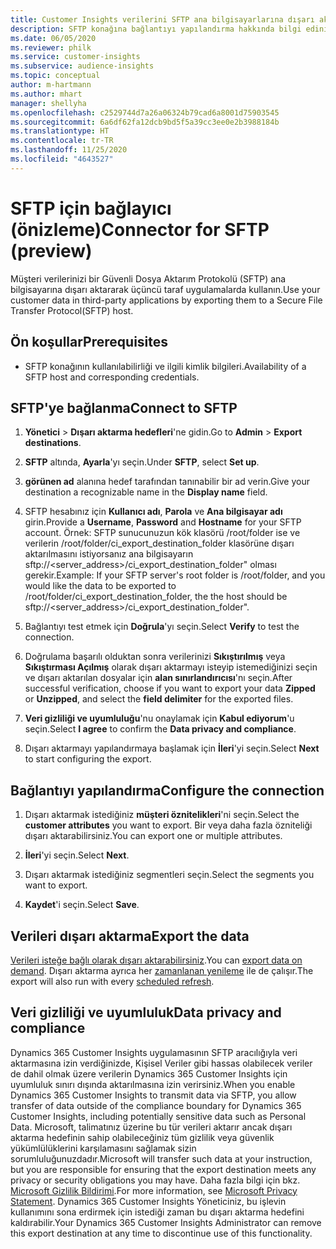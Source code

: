 ```yaml
---
title: Customer Insights verilerini SFTP ana bilgisayarlarına dışarı aktarma
description: SFTP konağına bağlantıyı yapılandırma hakkında bilgi edinin.
ms.date: 06/05/2020
ms.reviewer: philk
ms.service: customer-insights
ms.subservice: audience-insights
ms.topic: conceptual
author: m-hartmann
ms.author: mhart
manager: shellyha
ms.openlocfilehash: c2529744d7a26a06324b79cad6a8001d75903545
ms.sourcegitcommit: 6a6df62fa12dcb9bd5f5a39cc3ee0e2b3988184b
ms.translationtype: HT
ms.contentlocale: tr-TR
ms.lasthandoff: 11/25/2020
ms.locfileid: "4643527"
---
```

# <a name="connector-for-sftp-preview"></a><span data-ttu-id="1fc5e-103">SFTP için bağlayıcı (önizleme)</span><span class="sxs-lookup"><span data-stu-id="1fc5e-103">Connector for SFTP (preview)</span></span>

<span data-ttu-id="1fc5e-104">Müşteri verilerinizi bir Güvenli Dosya Aktarım Protokolü (SFTP) ana bilgisayarına dışarı aktararak üçüncü taraf uygulamalarda kullanın.</span><span class="sxs-lookup"><span data-stu-id="1fc5e-104">Use your customer data in third-party applications by exporting them to a Secure File Transfer Protocol(SFTP) host.</span></span>

## <a name="prerequisites"></a><span data-ttu-id="1fc5e-105">Ön koşullar</span><span class="sxs-lookup"><span data-stu-id="1fc5e-105">Prerequisites</span></span>

- <span data-ttu-id="1fc5e-106">SFTP konağının kullanılabilirliği ve ilgili kimlik bilgileri.</span><span class="sxs-lookup"><span data-stu-id="1fc5e-106">Availability of a SFTP host and corresponding credentials.</span></span>

## <a name="connect-to-sftp"></a><span data-ttu-id="1fc5e-107">SFTP'ye bağlanma</span><span class="sxs-lookup"><span data-stu-id="1fc5e-107">Connect to SFTP</span></span>

1. <span data-ttu-id="1fc5e-108">**Yönetici** > **Dışarı aktarma hedefleri**'ne gidin.</span><span class="sxs-lookup"><span data-stu-id="1fc5e-108">Go to **Admin** > **Export destinations**.</span></span>

1. <span data-ttu-id="1fc5e-109">**SFTP** altında, **Ayarla**'yı seçin.</span><span class="sxs-lookup"><span data-stu-id="1fc5e-109">Under **SFTP**, select **Set up**.</span></span>

1. <span data-ttu-id="1fc5e-110">**görünen ad** alanına hedef tarafından tanınabilir bir ad verin.</span><span class="sxs-lookup"><span data-stu-id="1fc5e-110">Give your destination a recognizable name in the **Display name** field.</span></span>

1. <span data-ttu-id="1fc5e-111">SFTP hesabınız için **Kullanıcı adı**, **Parola** ve **Ana bilgisayar adı** girin.</span><span class="sxs-lookup"><span data-stu-id="1fc5e-111">Provide a **Username**, **Password** and **Hostname** for your SFTP account.</span></span> <span data-ttu-id="1fc5e-112">Örnek: SFTP sunucunuzun kök klasörü /root/folder ise ve verilerin /root/folder/ci_export_destination_folder klasörüne dışarı aktarılmasını istiyorsanız ana bilgisayarın sftp://<server_address>/ci_export_destination_folder" olması gerekir.</span><span class="sxs-lookup"><span data-stu-id="1fc5e-112">Example: If your SFTP server's root folder is /root/folder, and you would like the data to be exported to /root/folder/ci_export_destination_folder, the the host should be sftp://<server_address>/ci_export_destination_folder".</span></span>

1. <span data-ttu-id="1fc5e-113">Bağlantıyı test etmek için **Doğrula**'yı seçin.</span><span class="sxs-lookup"><span data-stu-id="1fc5e-113">Select **Verify** to test the connection.</span></span>

1. <span data-ttu-id="1fc5e-114">Doğrulama başarılı olduktan sonra verilerinizi **Sıkıştırılmış** veya **Sıkıştırması Açılmış** olarak dışarı aktarmayı isteyip istemediğinizi seçin ve dışarı aktarılan dosyalar için **alan sınırlandırıcısı**'nı seçin.</span><span class="sxs-lookup"><span data-stu-id="1fc5e-114">After successful verification, choose if you want to export your data **Zipped** or **Unzipped**, and select the **field delimiter** for the exported files.</span></span>

1. <span data-ttu-id="1fc5e-115">**Veri gizliliği ve uyumluluğu**'nu onaylamak için **Kabul ediyorum**'u seçin.</span><span class="sxs-lookup"><span data-stu-id="1fc5e-115">Select **I agree** to confirm the **Data privacy and compliance**.</span></span>

1. <span data-ttu-id="1fc5e-116">Dışarı aktarmayı yapılandırmaya başlamak için **İleri**'yi seçin.</span><span class="sxs-lookup"><span data-stu-id="1fc5e-116">Select **Next** to start configuring the export.</span></span>

## <a name="configure-the-connection"></a><span data-ttu-id="1fc5e-117">Bağlantıyı yapılandırma</span><span class="sxs-lookup"><span data-stu-id="1fc5e-117">Configure the connection</span></span>

1. <span data-ttu-id="1fc5e-118">Dışarı aktarmak istediğiniz **müşteri öznitelikleri**'ni seçin.</span><span class="sxs-lookup"><span data-stu-id="1fc5e-118">Select the **customer attributes** you want to export.</span></span> <span data-ttu-id="1fc5e-119">Bir veya daha fazla özniteliği dışarı aktarabilirsiniz.</span><span class="sxs-lookup"><span data-stu-id="1fc5e-119">You can export one or multiple attributes.</span></span>

1. <span data-ttu-id="1fc5e-120">**İleri**'yi seçin.</span><span class="sxs-lookup"><span data-stu-id="1fc5e-120">Select **Next**.</span></span>

1. <span data-ttu-id="1fc5e-121">Dışarı aktarmak istediğiniz segmentleri seçin.</span><span class="sxs-lookup"><span data-stu-id="1fc5e-121">Select the segments you want to export.</span></span>

1. <span data-ttu-id="1fc5e-122">**Kaydet**'i seçin.</span><span class="sxs-lookup"><span data-stu-id="1fc5e-122">Select **Save**.</span></span>

## <a name="export-the-data"></a><span data-ttu-id="1fc5e-123">Verileri dışarı aktarma</span><span class="sxs-lookup"><span data-stu-id="1fc5e-123">Export the data</span></span>

<span data-ttu-id="1fc5e-124">[Verileri isteğe bağlı olarak dışarı aktarabilirsiniz](export-destinations.md).</span><span class="sxs-lookup"><span data-stu-id="1fc5e-124">You can [export data on demand](export-destinations.md).</span></span> <span data-ttu-id="1fc5e-125">Dışarı aktarma ayrıca her [zamanlanan yenileme](system.md#schedule-tab) ile de çalışır.</span><span class="sxs-lookup"><span data-stu-id="1fc5e-125">The export will also run with every [scheduled refresh](system.md#schedule-tab).</span></span>

## <a name="data-privacy-and-compliance"></a><span data-ttu-id="1fc5e-126">Veri gizliliği ve uyumluluk</span><span class="sxs-lookup"><span data-stu-id="1fc5e-126">Data privacy and compliance</span></span>

<span data-ttu-id="1fc5e-127">Dynamics 365 Customer Insights uygulamasının SFTP aracılığıyla veri aktarmasına izin verdiğinizde, Kişisel Veriler gibi hassas olabilecek veriler de dahil olmak üzere verilerin Dynamics 365 Customer Insights için uyumluluk sınırı dışında aktarılmasına izin verirsiniz.</span><span class="sxs-lookup"><span data-stu-id="1fc5e-127">When you enable Dynamics 365 Customer Insights to transmit data via SFTP, you allow transfer of data outside of the compliance boundary for Dynamics 365 Customer Insights, including potentially sensitive data such as Personal Data.</span></span> <span data-ttu-id="1fc5e-128">Microsoft, talimatınız üzerine bu tür verileri aktarır ancak dışarı aktarma hedefinin sahip olabileceğiniz tüm gizlilik veya güvenlik yükümlülüklerini karşılamasını sağlamak sizin sorumluluğunuzdadır.</span><span class="sxs-lookup"><span data-stu-id="1fc5e-128">Microsoft will transfer such data at your instruction, but you are responsible for ensuring that the export destination meets any privacy or security obligations you may have.</span></span> <span data-ttu-id="1fc5e-129">Daha fazla bilgi için bkz. [Microsoft Gizlilik Bildirimi](https://go.microsoft.com/fwlink/?linkid=396732).</span><span class="sxs-lookup"><span data-stu-id="1fc5e-129">For more information, see [Microsoft Privacy Statement](https://go.microsoft.com/fwlink/?linkid=396732).</span></span>
<span data-ttu-id="1fc5e-130">Dynamics 365 Customer Insights Yöneticiniz, bu işlevin kullanımını sona erdirmek için istediği zaman bu dışarı aktarma hedefini kaldırabilir.</span><span class="sxs-lookup"><span data-stu-id="1fc5e-130">Your Dynamics 365 Customer Insights Administrator can remove this export destination at any time to discontinue use of this functionality.</span></span>
